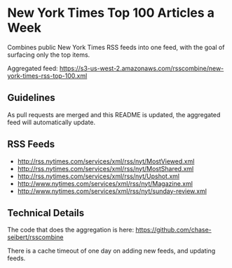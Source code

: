 # New York Times Top 100 Articles a Week

Combines public New York Times RSS feeds into one feed, with the goal of
surfacing only the top items.

Aggregated feed: https://s3-us-west-2.amazonaws.com/rsscombine/new-york-times-rss-top-100.xml

## Guidelines

As pull requests are merged and this README is updated, the aggregated feed will automatically update.

## RSS Feeds

- http://rss.nytimes.com/services/xml/rss/nyt/MostViewed.xml
- http://rss.nytimes.com/services/xml/rss/nyt/MostShared.xml
- http://rss.nytimes.com/services/xml/rss/nyt/Upshot.xml
- http://www.nytimes.com/services/xml/rss/nyt/Magazine.xml
- http://www.nytimes.com/services/xml/rss/nyt/sunday-review.xml

## Technical Details

The code that does the aggregation is here: https://github.com/chase-seibert/rsscombine

There is a cache timeout of one day on adding new feeds, and updating feeds.
